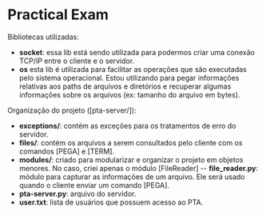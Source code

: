 # Practical Exam
Bibliotecas utilizadas:

- **socket**: essa lib está sendo utilizada para podermos criar uma conexão TCP/IP entre o cliente e o servidor.
- **os** esta lib é utilizada para facilitar as operações que são executadas pelo sistema operacional. Estou utilizando para pegar informações relativas aos paths de arquivos e diretórios e recuperar algumas informações sobre os arquivos (ex: tamanho do arquivo em bytes).


Organização do projeto ([pta-server/]):

- **exceptions/**: contém as exceções para os tratamentos de erro do servidor.
- **files/**: contém os arquivos a serem consultados pelo cliente com os comandos [PEGA] e [TERM].
- **modules/**: criado para modularizar e organizar o projeto em objetos menores. No caso, criei apenas o módulo [FileReader]
    -- **file_reader.py**: módulo para capturar as informações de um arquivo. Ele será usado quando o cliente enviar um comando [PEGA].
- **pta-server.py**: arquivo do servidor.
- **user.txt**: lista de usuários que possuem acesso ao PTA.
